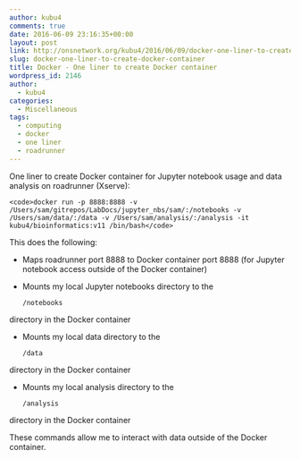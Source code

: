 ```yaml
---
author: kubu4
comments: true
date: 2016-06-09 23:16:35+00:00
layout: post
link: http://onsnetwork.org/kubu4/2016/06/09/docker-one-liner-to-create-docker-container/
slug: docker-one-liner-to-create-docker-container
title: Docker - One liner to create Docker container
wordpress_id: 2146
author:
  - kubu4
categories:
  - Miscellaneous
tags:
  - computing
  - docker
  - one liner
  - roadrunner
---
```


One liner to create Docker container for Jupyter notebook usage and data analysis on roadrunner (Xserve):


    
    <code>docker run -p 8888:8888 -v /Users/sam/gitrepos/LabDocs/jupyter_nbs/sam/:/notebooks -v /Users/sam/data/:/data -v /Users/sam/analysis/:/analysis -it kubu4/bioinformatics:v11 /bin/bash</code>



This does the following:




    
  * Maps roadrunner port 8888 to Docker container port 8888 (for Jupyter notebook access outside of the Docker container)

    
  * Mounts my local Jupyter notebooks directory to the

    
    <code>/notebooks</code>


directory in the Docker container

    
  * Mounts my local data directory to the

    
    <code>/data</code>


directory in the Docker container

    
  * Mounts my local analysis directory to the

    
    <code>/analysis</code>


directory in the Docker container



These commands allow me to interact with data outside of the Docker container.

